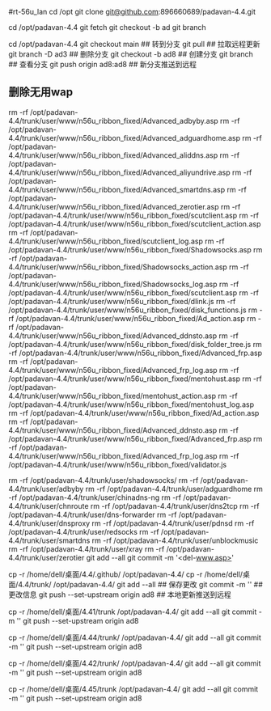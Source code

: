 #rt-56u_lan
cd /opt
git clone git@github.com:896660689/padavan-4.4.git

cd /opt/padavan-4.4
git fetch
git checkout -b ad
git branch

cd /opt/padavan-4.4
git checkout main             ## 转到分支
git pull                      ## 拉取远程更新
git branch -D ad3             ## 删除分支
git checkout -b ad8           ## 创建分支
git branch                    ## 查看分支
git push origin ad8:ad8       ## 新分支推送到远程

## 删除无用wap
rm -rf /opt/padavan-4.4/trunk/user/www/n56u_ribbon_fixed/Advanced_adbyby.asp
rm -rf /opt/padavan-4.4/trunk/user/www/n56u_ribbon_fixed/Advanced_adguardhome.asp
rm -rf /opt/padavan-4.4/trunk/user/www/n56u_ribbon_fixed/Advanced_aliddns.asp
rm -rf /opt/padavan-4.4/trunk/user/www/n56u_ribbon_fixed/Advanced_aliyundrive.asp
rm -rf /opt/padavan-4.4/trunk/user/www/n56u_ribbon_fixed/Advanced_smartdns.asp
rm -rf /opt/padavan-4.4/trunk/user/www/n56u_ribbon_fixed/Advanced_zerotier.asp
rm -rf /opt/padavan-4.4/trunk/user/www/n56u_ribbon_fixed/scutclient.asp
rm -rf /opt/padavan-4.4/trunk/user/www/n56u_ribbon_fixed/scutclient_action.asp
rm -rf /opt/padavan-4.4/trunk/user/www/n56u_ribbon_fixed/scutclient_log.asp
rm -rf /opt/padavan-4.4/trunk/user/www/n56u_ribbon_fixed/Shadowsocks.asp
rm -rf /opt/padavan-4.4/trunk/user/www/n56u_ribbon_fixed/Shadowsocks_action.asp
rm -rf /opt/padavan-4.4/trunk/user/www/n56u_ribbon_fixed/Shadowsocks_log.asp
rm -rf /opt/padavan-4.4/trunk/user/www/n56u_ribbon_fixed/scutclient.asp
rm -rf /opt/padavan-4.4/trunk/user/www/n56u_ribbon_fixed/dlink.js
rm -rf /opt/padavan-4.4/trunk/user/www/n56u_ribbon_fixed/disk_functions.js
rm -rf /opt/padavan-4.4/trunk/user/www/n56u_ribbon_fixed/Ad_action.asp
rm -rf /opt/padavan-4.4/trunk/user/www/n56u_ribbon_fixed/Advanced_ddnsto.asp
rm -rf /opt/padavan-4.4/trunk/user/www/n56u_ribbon_fixed/disk_folder_tree.js
rm -rf /opt/padavan-4.4/trunk/user/www/n56u_ribbon_fixed/Advanced_frp.asp
rm -rf /opt/padavan-4.4/trunk/user/www/n56u_ribbon_fixed/Advanced_frp_log.asp
rm -rf /opt/padavan-4.4/trunk/user/www/n56u_ribbon_fixed/mentohust.asp
rm -rf /opt/padavan-4.4/trunk/user/www/n56u_ribbon_fixed/mentohust_action.asp
rm -rf /opt/padavan-4.4/trunk/user/www/n56u_ribbon_fixed/mentohust_log.asp
rm -rf /opt/padavan-4.4/trunk/user/www/n56u_ribbon_fixed/Ad_action.asp
rm -rf /opt/padavan-4.4/trunk/user/www/n56u_ribbon_fixed/Advanced_ddnsto.asp
rm -rf /opt/padavan-4.4/trunk/user/www/n56u_ribbon_fixed/Advanced_frp.asp
rm -rf /opt/padavan-4.4/trunk/user/www/n56u_ribbon_fixed/Advanced_frp_log.asp
rm -rf /opt/padavan-4.4/trunk/user/www/n56u_ribbon_fixed/validator.js

rm -rf /opt/padavan-4.4/trunk/user/shadowsocks/
rm -rf /opt/padavan-4.4/trunk/user/adbyby
rm -rf /opt/padavan-4.4/trunk/user/adguardhome
rm -rf /opt/padavan-4.4/trunk/user/chinadns-ng
rm -rf /opt/padavan-4.4/trunk/user/chnroute
rm -rf /opt/padavan-4.4/trunk/user/dns2tcp
rm -rf /opt/padavan-4.4/trunk/user/dns-forwarder
rm -rf /opt/padavan-4.4/trunk/user/dnsproxy
rm -rf /opt/padavan-4.4/trunk/user/pdnsd
rm -rf /opt/padavan-4.4/trunk/user/redsocks
rm -rf /opt/padavan-4.4/trunk/user/smartdns
rm -rf /opt/padavan-4.4/trunk/user/unblockmusic
rm -rf /opt/padavan-4.4/trunk/user/xray
rm -rf /opt/padavan-4.4/trunk/user/zerotier
git add --all
git commit -m '<del-www.asp>'

cp -r /home/dell/桌面/4.4/.github/ /opt/padavan-4.4/
cp -r /home/dell/桌面/4.4/trunk/ /opt/padavan-4.4/
git add --all                         ## 保存更改
git commit -m '<trunk>'               ## 更改信息
git push --set-upstream origin ad8    ## 本地更新推送到远程

cp -r /home/dell/桌面/4.41/trunk /opt/padavan-4.4/
git add --all
git commit -m '<www>'
git push --set-upstream origin ad8

cp -r /home/dell/桌面/4.44/trunk/ /opt/padavan-4.4/
git add --all
git commit -m '<inadyn>'
git push --set-upstream origin ad8


cp -r /home/dell/桌面/4.42/trunk/ /opt/padavan-4.4/
git add --all
git commit -m '<lbis>'
git push --set-upstream origin ad8

cp -r /home/dell/桌面/4.45/trunk /opt/padavan-4.4/
git add --all
git commit -m '<scripts>'
git push --set-upstream origin ad8


